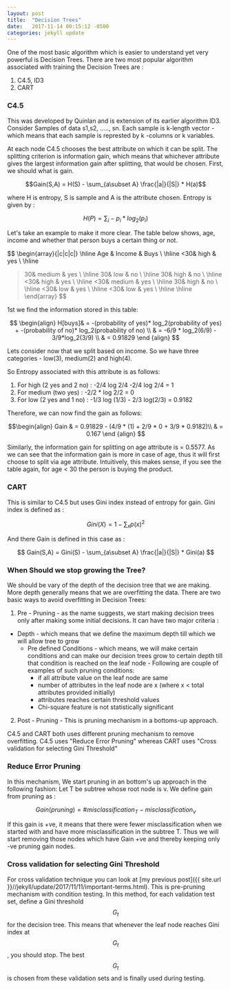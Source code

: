 ```yaml
---
layout: post
title:  "Decision Trees"
date:   2017-11-14 00:15:12 -0500
categories: jekyll update
---
```


One of the most basic algorithm which is easier to understand yet very powerful is Decision Trees. There are two most popular algorithm associated with training the Decision Trees are :
1. C4.5, ID3
2. CART

### C4.5
This was developed by Quinlan and is extension of its earlier algorithm ID3. Consider Samples of data s1,s2, ....., sn. Each sample is k-length vector - which means that each sample is represted by k -columns or k variables.

At each node C4.5 chooses the best attribute on which it can be split. The splitting criterion is information gain, which means that whichever attribute gives the largest information gain after splitting, that would be chosen. First, we should what is gain.

$$Gain(S,A) = H(S) - \sum_{a\subset A} \frac{|a|}{|S|} * H(a)$$

where H is entropy, S is sample and A is the attribute chosen.
Entropy is given by :

$$H(P) = \sum_i-p_i*log_{2}(p_i)$$

Let's take an example to make it more clear. The table below shows, age, income and whether that person buys a certain thing or not.

$$
\begin{array}{|c|c|c|}
\hline
Age & Income & Buys \\ \hline
<30& high & yes \\ \hline
>30& medium & yes \\ \hline
>30& low & no \\ \hline
>30& high & no \\ \hline
<30& high & yes \\ \hline
<30& medium & yes \\ \hline
>30& high & no \\ \hline
<30& low & yes \\ \hline
<30& low & yes \\ \hline
 \hline
\end{array}
$$

1st we find the information stored in this table:

 $$ \begin{align}
 H[buys]& = -(probability of yes)* log_2(probability of yes) + -(probability of no)* log_2(probability of no) \\
& = -6/9 * log_2(6/9) - 3/9*log_2(3/9) \\
& = 0.91829
  \end {align}
  $$

Lets consider now that we split based on income. So we have three categories - low(3), medium(2) and high(4).

So Entropy associated with this attribute is as follows:
1. For high (2 yes and 2 no) : -2/4 log 2/4 -2/4 log 2/4 = 1
2. For medium (two yes) : -2/2 * log 2/2 = 0
3. For low (2 yes and 1 no) : -1/3 log (1/3) - 2/3 log(2/3) = 0.9182

Therefore, we can now find the gain as follows:

$$\begin{align}
Gain & = 0.91829 - (4/9 * (1) + 2/9 * 0 + 3/9 * 0.9182)\\
  & = 0.167
  \end {align}
 $$

 Similarly, the information gain for splitting on age attribute is = 0.5577. As we can see that the information gain is more in case of age, thus it will first choose to split via age attribute. Intuitively, this makes sense, if you see the table again, for age < 30 the person is buying the product.

### CART

This is similar to C4.5 but uses Gini index instead of entropy for gain. Gini index is defined as :

$$
Gini(X) = 1 - \sum_x p(x)^2
$$

And there Gain is defined in this case as :

$$
Gain(S,A) = Gini(S) - \sum_{a\subset A} \frac{|a|}{|S|} * Gini(a)
$$

### When Should we stop growing the Tree?
We should be vary of the depth of the decision tree that we are making. More depth generally means that we are overfitting the data. There are two basic ways to avoid overfitting in Decision Trees:
1. Pre - Pruning - as the name suggests, we start making decision trees only after making some initial decisions. It can have two major criteria :
  - Depth -  which means that we define the maximum depth till which we will allow tree to grow
    - Pre defined Conditions - which means, we will make certain conditions and can make our decision trees grow to certain depth till that condition is reached on the leaf node - Following are couple of examples of such pruning conditions:
      * if all attribute value on the leaf node are same
      * number of attributes in the leaf node are x (where x < total attributes provided initially)
      * attributes reaches certain threshold values
      * Chi-square feature is not statistically significant
2. Post - Pruning - This is pruning mechanism in a bottoms-up approach.

C4.5 and CART both uses different pruning mechanism to remove overfitting. C4.5 uses "Reduce Error Pruning" whereas CART uses "Cross validation for selecting Gini Threshold"

### Reduce Error Pruning
In this mechanism, We start pruning in an bottom's up approach in the following fashion:
Let T be subtree whose root node is v. We define gain from pruning as :

$$ Gain(pruning) = \#misclassification_T - misclassification_v $$

If this gain is +ve, it means that there were fewer misclassification when we started with and have more misclassification in the subtree T. Thus we will start removing those nodes which have Gain +ve and thereby keeping only -ve pruning gain nodes.

### Cross validation for selecting Gini Threshold

For cross validation technique you can look at [my previous post]({{ site.url }}//jekyll/update/2017/11/11/important-terms.html). This is pre-pruning mechanism with condition testing. In this method, for each validation test set, define a Gini threshold $$G_t$$ for the decision tree. This means that whenever the leaf node reaches Gini index at $$G_t$$, you should stop. The best $$G_t$$ is chosen from these validation sets and is finally used during testing.
